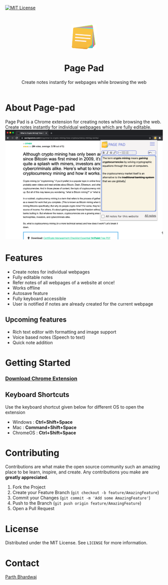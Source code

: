 [![MIT License][license-shield]][license-url]

<!-- PROJECT LOGO -->
<br />
 <p align="center">
  <a href="https://github.com/othneildrew/Best-README-Template">
    <img src="/img/logo.png" alt="Logo" width="80" height="80">
  </a>

  <h1 align="center">Page Pad</h1>

  <p align="center">
   Create notes instantly for webpages while browsing the web
    <br />
    <br />
    
  </p>
</p>

<!-- ABOUT THE PROJECT -->

# About Page-pad

Page Pad is a Chrome extension for creating notes while browsing the web. Create notes instantly for individual webpages which are fully editable.
<br />
<img src="/img/page-pad-use-github.png"/>

# Features

<ul>
<li>Create notes for individual webpages</li>
  <li>Fully editable notes</li>
  <li>Refer notes of all webpages of a website at once!</li>
  <li>Works offline</li>
  <li>Autosave feature</li>
  <li>Fully keyboard accessible</li>
  <li>User is notified if notes are already created for the current webpage</li>
  
</ul>
<h2>Upcoming features</h2>
<ul>
<li>Rich text editor with formatting and image support</li>
  <li>Voice based notes (Speech to text)</li>
  <li>Quick note addition</li>
  
</ul>

<!-- GETTING STARTED -->

# Getting Started

### [Download Chrome Extension](https://chrome.google.com/webstore/detail/page-pad-make-quick-notes/igobdfagkcadgcfooegonbbeeggagakn?hl=en&authuser=0)

### <h2>Keyboard Shortcuts</h2>

  <p>Use the keyboard shortcut given below for different OS to open the extension<p>
  <ul>
    <li>Windows : <b>Ctrl+Shift+Space</b></li>
    <li>Mac : <b>Command+Shift+Space</b></li>
    <li>ChromeOS : <b>Ctrl+Shift+Space</b></li>
</ul>

# Contributing

Contributions are what make the open source community such an amazing place to be learn, inspire, and create. Any contributions you make are **greatly appreciated**.

1. Fork the Project
2. Create your Feature Branch (`git checkout -b feature/AmazingFeature`)
3. Commit your Changes (`git commit -m 'Add some AmazingFeature'`)
4. Push to the Branch (`git push origin feature/AmazingFeature`)
5. Open a Pull Request

<!-- LICENSE -->

# License

Distributed under the MIT License. See `LICENSE` for more information.

<!-- CONTACT -->

# Contact

[Parth Bhardwaj](https://twitter.com/parth_codes)

[license-shield]: https://img.shields.io/github/license/othneildrew/Best-README-Template.svg?style=for-the-badge
[license-url]: https://github.com/othneildrew/Best-README-Template/blob/master/LICENSE.txt
